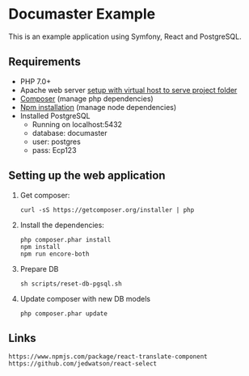 # Documaster Example

This is an example application using Symfony, React and PostgreSQL.

## Requirements

* PHP 7.0+
* Apache web server [setup with virtual host to serve project folder](https://framework.zend.com/manual/2.2/en/user-guide/skeleton-application.html#using-the-apache-web-server)
* [Composer](http://getcomposer.org/) (manage php dependencies)
* [Npm installation](https://www.npmjs.com/get-npm) (manage node dependencies)
* Installed PostgreSQL
    * Running on localhost:5432
    * database: documaster
    * user: postgres
    * pass: Ecp123

## Setting up the web application

1. Get composer:

    ```
    curl -sS https://getcomposer.org/installer | php
    ```
    
2. Install the dependencies:

    ```
    php composer.phar install
    npm install
    npm run encore-both
    ```
3. Prepare DB
	```
	sh scripts/reset-db-pgsql.sh
	```
	
4. Update composer with new DB models
  	```
    php composer.phar update
	```

## Links
	https://www.npmjs.com/package/react-translate-component
	https://github.com/jedwatson/react-select
